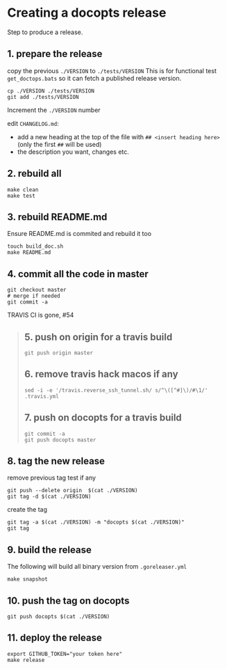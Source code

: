# Creating a docopts release

Step to produce a release.

## 1. prepare the release

copy the previous `./VERSION` to `./tests/VERSION`
This is for functional test `get_doctops.bats` so it can fetch a
published release version.

```
cp ./VERSION ./tests/VERSION
git add ./tests/VERSION
```

Increment the `./VERSION` number

edit `CHANGELOG.md`:
- add a new heading at the top of the file with `## <insert heading here>` (only the first `##` will be used)
- the description you want, changes etc.

## 2. rebuild all

```
make clean
make test
```

## 3. rebuild README.md

Ensure README.md is commited and rebuild it too

```
touch build_doc.sh
make README.md
```

## 4. commit all the code in master

```
git checkout master
# merge if needed
git commit -a
```

TRAVIS CI is gone, #54
> ## 5. push on origin for a travis build
>
> ```
> git push origin master
> ```
>
> ## 6. remove travis hack macos if any
>
> ```
> sed -i -e '/travis.reverse_ssh_tunnel.sh/ s/^\([^#]\)/#\1/' .travis.yml
> ```
>
> ## 7. push on docopts for a travis build
>
> ```
> git commit -a
> git push docopts master
> ```

## 8. tag the new release

remove previous tag test if any

```
git push --delete origin  $(cat ./VERSION)
git tag -d $(cat ./VERSION)
```

create the tag

```
git tag -a $(cat ./VERSION) -m "docopts $(cat ./VERSION)"
git tag
```

## 9. build the release

The following will build all binary version from `.goreleaser.yml`

```
make snapshot
```

## 10. push the tag on docopts

```
git push docopts $(cat ./VERSION)
```

## 11. deploy the release

```
export GITHUB_TOKEN="your token here"
make release
```
